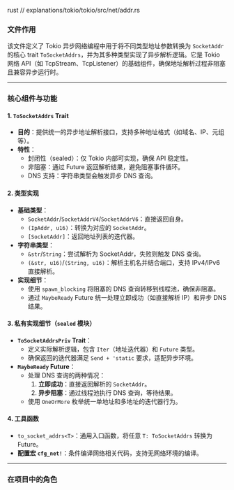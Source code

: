 rust
// explanations/tokio/tokio/src/net/addr.rs

### 文件作用
该文件定义了 Tokio 异步网络编程中用于将不同类型地址参数转换为 `SocketAddr` 的核心 trait `ToSocketAddrs`，并为其多种类型实现了异步解析逻辑。它是 Tokio 网络 API（如 TcpStream、TcpListener）的基础组件，确保地址解析过程非阻塞且兼容异步运行时。

---

### 核心组件与功能

#### 1. **`ToSocketAddrs` Trait**
- **目的**：提供统一的异步地址解析接口，支持多种地址格式（如域名、IP、元组等）。
- **特性**：
  - 封闭性（sealed）：仅 Tokio 内部可实现，确保 API 稳定性。
  - 非阻塞：通过 Future 返回解析结果，避免阻塞事件循环。
  - DNS 支持：字符串类型会触发异步 DNS 查询。

#### 2. **类型实现**
- **基础类型**：
  - `SocketAddr`/`SocketAddrV4`/`SocketAddrV6`：直接返回自身。
  - `(IpAddr, u16)`：转换为对应的 `SocketAddr`。
  - `[SocketAddr]`：返回地址列表的迭代器。
- **字符串类型**：
  - `&str`/`String`：尝试解析为 SocketAddr，失败则触发 DNS 查询。
  - `(&str, u16)`/`(String, u16)`：解析主机名并结合端口，支持 IPv4/IPv6 直接解析。
- **实现细节**：
  - 使用 `spawn_blocking` 将阻塞的 DNS 查询转移到线程池，确保非阻塞。
  - 通过 `MaybeReady` Future 统一处理立即成功（如直接解析 IP）和异步 DNS 结果。

#### 3. **私有实现细节（`sealed` 模块）**
- **`ToSocketAddrsPriv` Trait**：
  - 定义实际解析逻辑，包含 `Iter`（地址迭代器）和 `Future` 类型。
  - 确保返回的迭代器满足 `Send + 'static` 要求，适配异步环境。
- **`MaybeReady` Future**：
  - 处理 DNS 查询的两种情况：
    1. **立即成功**：直接返回解析的 `SocketAddr`。
    2. **异步阻塞**：通过线程池执行 DNS 查询，等待结果。
  - 使用 `OneOrMore` 枚举统一单地址和多地址的迭代器行为。

#### 4. **工具函数**
- `to_socket_addrs<T>`：通用入口函数，将任意 `T: ToSocketAddrs` 转换为 Future。
- **配置宏 `cfg_net!`**：条件编译网络相关代码，支持无网络环境的编译。

---

### 在项目中的角色